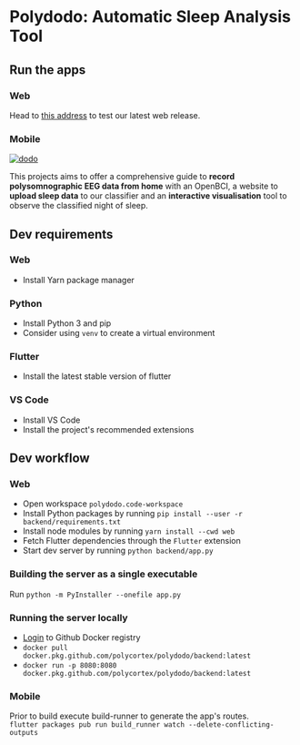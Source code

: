 # Polydodo: Automatic Sleep Analysis Tool

## Run the apps
### Web
Head to [this address](https://polycortex.github.io/polydodo) to test our latest web release.
### Mobile
[![dodo](https://img.shields.io/badge/Android-Get_the_Latest_apk-blueviolet?style=flat_square&logo=android)](https://github.com/PolyCortex/polydodo/releases/latest/download/polydodo_app_android.apk)

This projects aims to offer a comprehensive guide to **record polysomnographic EEG data from home** with an OpenBCI, a website to **upload sleep data** to our classifier and an **interactive visualisation** tool to observe the classified night of sleep.

## Dev requirements

### Web

- Install Yarn package manager

### Python

- Install Python 3 and pip
- Consider using `venv` to create a virtual environment

### Flutter

- Install the latest stable version of flutter

### VS Code

- Install VS Code
- Install the project's recommended extensions

## Dev workflow

### Web

- Open workspace `polydodo.code-workspace`
- Install Python packages by running `pip install --user -r backend/requirements.txt`
- Install node modules by running `yarn install --cwd web`
- Fetch Flutter dependencies through the `Flutter` extension
- Start dev server by running `python backend/app.py`

### Building the server as a single executable

Run `python -m PyInstaller --onefile app.py`

### Running the server locally

- [Login](https://docs.github.com/en/free-pro-team@latest/packages/using-github-packages-with-your-projects-ecosystem/configuring-docker-for-use-with-github-packages#authenticating-with-a-personal-access-token) to Github Docker registry
- `docker pull docker.pkg.github.com/polycortex/polydodo/backend:latest`
- `docker run -p 8080:8080 docker.pkg.github.com/polycortex/polydodo/backend:latest`

### Mobile

Prior to build execute build-runner to generate the app's routes.  
`flutter packages pub run build_runner watch --delete-conflicting-outputs`
